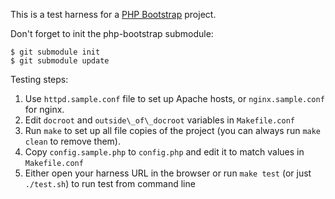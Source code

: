 This is a test harness for a [PHP Bootstrap](https://github.com/sergeychernyshev/php-bootstrap/) project.

Don't forget to init the php-bootstrap submodule:

```
$ git submodule init
$ git submodule update
```

Testing steps:

1. Use `httpd.sample.conf` file to set up Apache hosts, or `nginx.sample.conf` for nginx.
2. Edit `docroot` and `outside\_of\_docroot` variables in `Makefile.conf`
3. Run `make` to set up all file copies of the project (you can always run `make clean` to remove them).
4. Copy `config.sample.php` to `config.php` and edit it to match values in `Makefile.conf`
5. Either open your harness URL in the browser or run `make test` (or just `./test.sh`) to run test from command line

